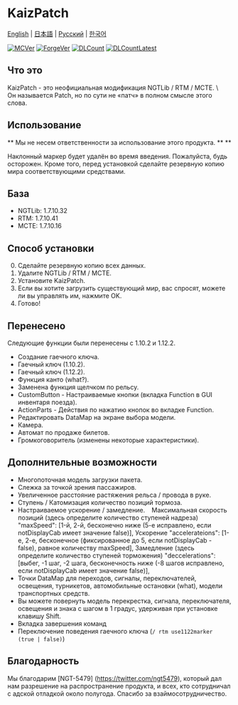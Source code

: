 # KaizPatch

[English](README.md) | [日本語](README.ja.md) | [Русский](README.ru.md) | [한국어](README.ko.md)

[![MCVer](https://img.shields.io/badge/Minecraft-1.7.10-brightgreen)](https://www.minecraft.net/)
[![ForgeVer](https://img.shields.io/badge/Forge-10.13.4.1614-important)](https://files.minecraftforge.net/maven/net/minecraftforge/forge/index_1.7.10.html)
[![DLCount](https://img.shields.io/github/downloads/Kai-Z-JP/KaizPatchX/total)](https://github.com/Kai-Z-JP/KaizPatchX/releases)
[![DLCountLatest](https://img.shields.io/github/downloads/Kai-Z-JP/KaizPatchX/latest/total)](https://github.com/Kai-Z-JP/KaizPatchX/releases/latest)

## Что это
KaizPatch - это неофициальная модификация NGTLib / RTM / MCTE. \ \
Он называется Patch, но по сути не «патч» в полном смысле этого слова.

## Использование

** Мы не несем ответственности за использование этого продукта. ** **

Наклонный маркер будет удалён во время введения. Пожалуйста, будь осторожен. Кроме того, перед установкой сделайте резервную копию мира соответствующими средствами.

## База

- NGTLib: 1.7.10.32
- RTM: 1.7.10.41
- MCTE: 1.7.10.16

## Способ установки

0. Сделайте резервную копию всех данных.
1. Удалите NGTLib / RTM / MCTE.
2. Установите KaizPatch.
3. Если вы хотите загрузить существующий мир, вас спросят, можете ли вы управлять им, нажмите OK.
4. Готово!

## Перенесено

Следующие функции были перенесены с 1.10.2 и 1.12.2.

- Создание гаечного ключа.
- Гаечный ключ (1.10.2).
- Гаечный ключ (1.12.2).
- Функция канто (what?).
- Заменена функция щелчком по рельсу.
- CustomButton - Настраиваемые кнопки (вкладка Function в GUI инвентаря поезда).
- ActionParts - Действия по нажатию кнопок во вкладке Function.
- Редактировать DataMap на экране выбора модели.
- Камера.
- Автомат по продаже билетов.
- Громкоговоритель (изменены некоторые характеристики).

## Дополнительные возможности
- Многопоточная модель загрузки пакета.
- Слежка за точкой зрения пассажиров.
- Увеличенное расстояние растяжения рельса / провода в руке.
- Ступень / Катомизация количество позиций тормоза.
- Настраиваемое ускорение / замедление.
  `` ``
  Максимальная скорость позиций (здесь определите количество ступеней надреза)
  "maxSpeed": [1-й, 2-й, бесконечно ниже (5-е исправлено, если notDisplayCab имеет значение false)],
  Ускорение
  "accelerateions": [1-е, 2-е, бесконечное (фиксированное до 5, если notDisplayCab - false), равное количеству maxSpeed],
  Замедление (здесь определите количество ступеней торможения)
  "deccelerations": [выбег, -1 шаг, -2 шага, бесконечность ниже (-8 шагов исправлено, если notDisplayCab имеет значение false)],
  `` ``
- Точки DataMap для переходов, сигналы, переключателей, освещения, турникетов, автомобильные остановки (what), модели транспортных средств.
- Вы можете повернуть модель перекрестка, сигнала, переключателя, освещения и знака с шагом в 1 градус, удерживая при установке клавишу Shift.
- Вкладка завершения команд
- Переключение поведения гаечного ключа (`/ rtm use1122marker (true | false)`)

## Благодарность
Мы благодарим [NGT-5479] (https://twitter.com/ngt5479), который дал нам разрешение на распространение продукта, и всех, кто сотрудничал с адской отладкой около полугода. Спасибо за взаймосотрудничество.
